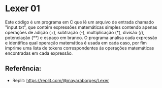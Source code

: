 # Lexer 01

Este código é um programa em C que lê um arquivo de entrada chamado "input.txt", que contém expressões matemáticas simples contendo apenas operações de adição (+), subtração (-), multiplicação (\*), divisão (/), potenciação (\*\*) e espaço em branco. O programa analisa cada expressão e identifica qual operação matemática é usada em cada caso, por fim imprime uma lista de tokens correspondentes às operações matemáticas encontradas em cada expressão.

## Referência:

- Replit: https://replit.com/@mayaraborges/Lexer
